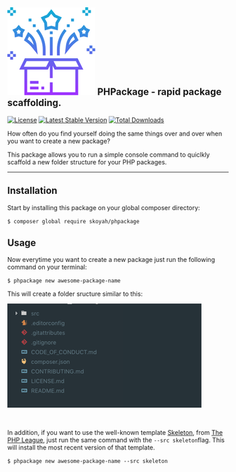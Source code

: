 ## ![Package icon](package.svg "Icon made by Eucalyp from Flaticon") PHPackage - rapid package scaffolding.
[![License](https://poser.pugx.org/skoyah/phpackage/license)](https://packagist.org/packages/skoyah/phpackage)
[![Latest Stable Version](https://poser.pugx.org/skoyah/phpackage/v/stable)](https://packagist.org/packages/skoyah/phpackage)
[![Total Downloads](https://poser.pugx.org/skoyah/phpackage/downloads)](https://packagist.org/packages/skoyah/phpackage)

How often do you find yourself doing the same things over and over when you want to create a new package?

This package allows you to run a simple console command to quiclkly scaffold a new folder structure for your PHP packages.
___

## Installation

Start by installing this package on your global composer directory:
```shell
$ composer global require skoyah/phpackage
```

## Usage
Now everytime you want to create a new package just run the following command on your terminal:
```shell
$ phpackage new awesome-package-name
```

This will create a folder sructure similar to this:

![Folder Structure](folder_structure.png)

&nbsp;

In addition, if you want to use the well-known template
[Skeleton](https://github.com/thephpleague/skeleton), from [The PHP League](https://github.com/thephpleague), just run the same command with the `--src skeleton`flag. This will install the most recent version of that template.
```shell
$ phpackage new awesome-package-name --src skeleton
```

